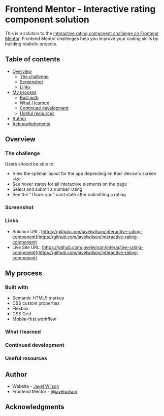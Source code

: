 # Frontend Mentor - Interactive rating component solution

This is a solution to the [Interactive rating component challenge on Frontend Mentor](https://www.frontendmentor.io/challenges/interactive-rating-component-koxpeBUmI). Frontend Mentor challenges help you improve your coding skills by building realistic projects. 

## Table of contents

- [Overview](#overview)
  - [The challenge](#the-challenge)
  - [Screenshot](#screenshot)
  - [Links](#links)
- [My process](#my-process)
  - [Built with](#built-with)
  - [What I learned](#what-i-learned)
  - [Continued development](#continued-development)
  - [Useful resources](#useful-resources)
- [Author](#author)
- [Acknowledgments](#acknowledgments)

## Overview

### The challenge

Users should be able to:

- View the optimal layout for the app depending on their device's screen size
- See hover states for all interactive elements on the page
- Select and submit a number rating
- See the "Thank you" card state after submitting a rating

### Screenshot

### Links

- Solution URL: [https://github.com/javelwilson/interactive-rating-component](https://github.com/javelwilson/interactive-rating-component)
- Live Site URL: [https://github.com/javelwilson/interactive-rating-component](https://github.com/javelwilson/interactive-rating-component)

## My process

### Built with

- Semantic HTML5 markup
- CSS custom properties
- Flexbox
- CSS Grid
- Mobile-first workflow

### What I learned

### Continued development

### Useful resources

## Author

- Website - [Javel Wilson](https://javelwilson.com)
- Frontend Mentor - [@javelwilson](https://www.frontendmentor.io/profile/javelwilson)

## Acknowledgments

